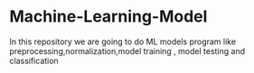 # Machine-Learning-Model
In this repository we are going to do ML models program like preprocessing,normalization,model training , model testing and classification 
